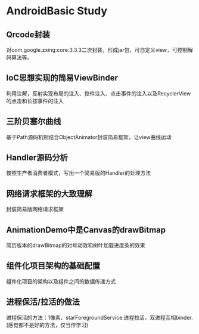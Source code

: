 # AndroidBasic Study
## Qrcode封装
对com.google.zxing:core:3.3.3二次封装，形成jar包，可自定义view，可控制解码算法等。
## IoC思想实现的简易ViewBinder
利用注解，反射实现布局的注入、控件注入、点击事件的注入以及RecyclerView的点击和长按事件的注入
## 三阶贝塞尔曲线
基于Path源码机制结合ObjectAnimator封装简易框架，让view曲线运动
## Handler源码分析
按照生产者消费者模式，写出一个简易版的Handler的处理方法
## 网络请求框架的大致理解
封装简易版网络请求框架
## AnimationDemo中是Canvas的drawBitmap
简历版本的drawBitmap的对号动效和树叶加载进度条的效果
## 组件化项目架构的基础配置
组件化项目的架构以及组件之间的数据传递方式
## 进程保活/拉活的做法
进程保活的方法：1像素、starForegroundService.进程拉活，双进程互相binder.(感觉都不是好的方法，仅当作学习)
